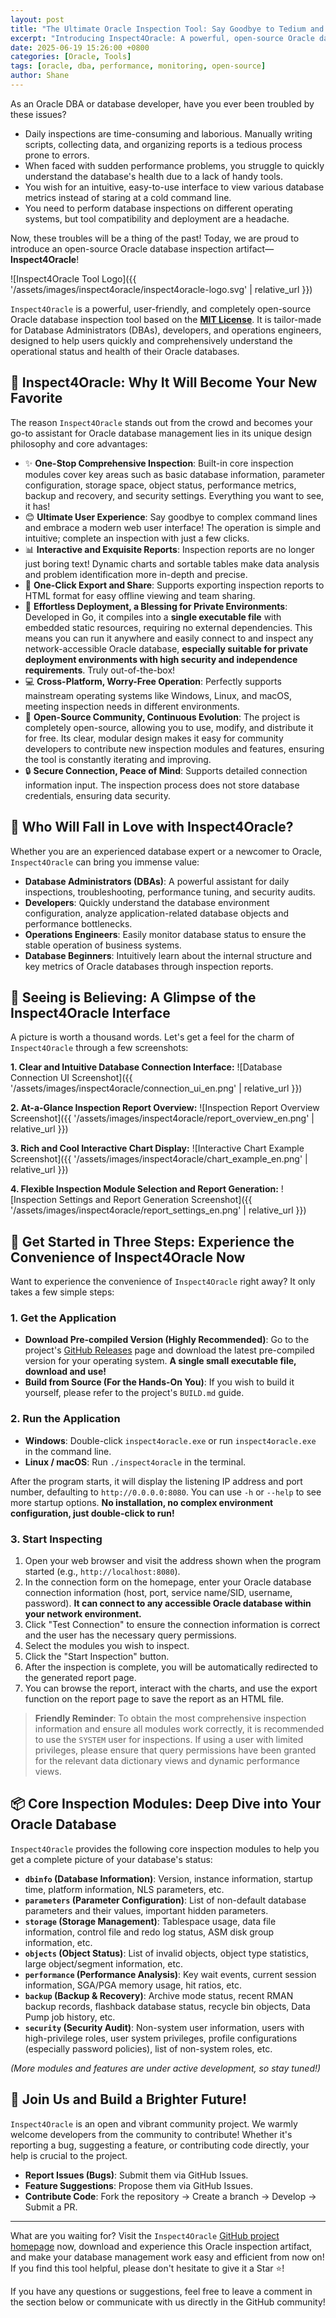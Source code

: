 ```yaml
---
layout: post
title: "The Ultimate Oracle Inspection Tool: Say Goodbye to Tedium and Hello to Efficiency with Inspect4Oracle!"
excerpt: "Introducing Inspect4Oracle: A powerful, open-source Oracle database inspection tool. Simplify daily checks, troubleshoot performance, and gain comprehensive insights with an intuitive web UI and interactive reports. Single executable, cross-platform, and community-driven."
date: 2025-06-19 15:26:00 +0800
categories: [Oracle, Tools]
tags: [oracle, dba, performance, monitoring, open-source]
author: Shane
---
```


As an Oracle DBA or database developer, have you ever been troubled by these issues?

*   Daily inspections are time-consuming and laborious. Manually writing scripts, collecting data, and organizing reports is a tedious process prone to errors.
*   When faced with sudden performance problems, you struggle to quickly understand the database's health due to a lack of handy tools.
*   You wish for an intuitive, easy-to-use interface to view various database metrics instead of staring at a cold command line.
*   You need to perform database inspections on different operating systems, but tool compatibility and deployment are a headache.

Now, these troubles will be a thing of the past! Today, we are proud to introduce an open-source Oracle database inspection artifact—**Inspect4Oracle**!

![Inspect4Oracle Tool Logo]({{ '/assets/images/inspect4oracle/inspect4oracle-logo.svg' | relative_url }})

`Inspect4Oracle` is a powerful, user-friendly, and completely open-source Oracle database inspection tool based on the **[MIT License](http://github.com/goodwaysIT/inspect4oracle/blob/main/LICENSE)**. It is tailor-made for Database Administrators (DBAs), developers, and operations engineers, designed to help users quickly and comprehensively understand the operational status and health of their Oracle databases.

## 🌟 Inspect4Oracle: Why It Will Become Your New Favorite

The reason `Inspect4Oracle` stands out from the crowd and becomes your go-to assistant for Oracle database management lies in its unique design philosophy and core advantages:

*   ✨ **One-Stop Comprehensive Inspection**: Built-in core inspection modules cover key areas such as basic database information, parameter configuration, storage space, object status, performance metrics, backup and recovery, and security settings. Everything you want to see, it has!
*   😊 **Ultimate User Experience**: Say goodbye to complex command lines and embrace a modern web user interface! The operation is simple and intuitive; complete an inspection with just a few clicks.
*   📊 **Interactive and Exquisite Reports**: Inspection reports are no longer just boring text! Dynamic charts and sortable tables make data analysis and problem identification more in-depth and precise.
*   🚀 **One-Click Export and Share**: Supports exporting inspection reports to HTML format for easy offline viewing and team sharing.
*   🔧 **Effortless Deployment, a Blessing for Private Environments**: Developed in Go, it compiles into a **single executable file** with embedded static resources, requiring no external dependencies. This means you can run it anywhere and easily connect to and inspect any network-accessible Oracle database, **especially suitable for private deployment environments with high security and independence requirements**. Truly out-of-the-box!
*   💻 **Cross-Platform, Worry-Free Operation**: Perfectly supports mainstream operating systems like Windows, Linux, and macOS, meeting inspection needs in different environments.
*   💖 **Open-Source Community, Continuous Evolution**: The project is completely open-source, allowing you to use, modify, and distribute it for free. Its clear, modular design makes it easy for community developers to contribute new inspection modules and features, ensuring the tool is constantly iterating and improving.
*   🔒 **Secure Connection, Peace of Mind**: Supports detailed connection information input. The inspection process does not store database credentials, ensuring data security.

## 🎯 Who Will Fall in Love with Inspect4Oracle?

Whether you are an experienced database expert or a newcomer to Oracle, `Inspect4Oracle` can bring you immense value:

*   **Database Administrators (DBAs)**: A powerful assistant for daily inspections, troubleshooting, performance tuning, and security audits.
*   **Developers**: Quickly understand the database environment configuration, analyze application-related database objects and performance bottlenecks.
*   **Operations Engineers**: Easily monitor database status to ensure the stable operation of business systems.
*   **Database Beginners**: Intuitively learn about the internal structure and key metrics of Oracle databases through inspection reports.

## 📸 Seeing is Believing: A Glimpse of the Inspect4Oracle Interface

A picture is worth a thousand words. Let's get a feel for the charm of `Inspect4Oracle` through a few screenshots:

**1. Clear and Intuitive Database Connection Interface:**
![Database Connection UI Screenshot]({{ '/assets/images/inspect4oracle/connection_ui_en.png' | relative_url }})

**2. At-a-Glance Inspection Report Overview:**
![Inspection Report Overview Screenshot]({{ '/assets/images/inspect4oracle/report_overview_en.png' | relative_url }})

**3. Rich and Cool Interactive Chart Display:**
![Interactive Chart Example Screenshot]({{ '/assets/images/inspect4oracle/chart_example_en.png' | relative_url }})

**4. Flexible Inspection Module Selection and Report Generation:**
![Inspection Settings and Report Generation Screenshot]({{ '/assets/images/inspect4oracle/report_settings_en.png' | relative_url }})

## 🚀 Get Started in Three Steps: Experience the Convenience of Inspect4Oracle Now

Want to experience the convenience of `Inspect4Oracle` right away? It only takes a few simple steps:

### 1. Get the Application

*   **Download Pre-compiled Version (Highly Recommended)**:
    Go to the project's [GitHub Releases](https://github.com/goodwaysIT/inspect4oracle/releases) page and download the latest pre-compiled version for your operating system. **A single small executable file, download and use!**
*   **Build from Source (For the Hands-On You)**:
    If you wish to build it yourself, please refer to the project's `BUILD.md` guide.

### 2. Run the Application

*   **Windows**: Double-click `inspect4oracle.exe` or run `inspect4oracle.exe` in the command line.
*   **Linux / macOS**: Run `./inspect4oracle` in the terminal.

After the program starts, it will display the listening IP address and port number, defaulting to `http://0.0.0.0:8080`. You can use `-h` or `--help` to see more startup options. **No installation, no complex environment configuration, just double-click to run!**

### 3. Start Inspecting

1.  Open your web browser and visit the address shown when the program started (e.g., `http://localhost:8080`).
2.  In the connection form on the homepage, enter your Oracle database connection information (host, port, service name/SID, username, password). **It can connect to any accessible Oracle database within your network environment.**
3.  Click "Test Connection" to ensure the connection information is correct and the user has the necessary query permissions.
4.  Select the modules you wish to inspect.
5.  Click the "Start Inspection" button.
6.  After the inspection is complete, you will be automatically redirected to the generated report page.
7.  You can browse the report, interact with the charts, and use the export function on the report page to save the report as an HTML file.

> **Friendly Reminder**:
> To obtain the most comprehensive inspection information and ensure all modules work correctly, it is recommended to use the `SYSTEM` user for inspections. If using a user with limited privileges, please ensure that query permissions have been granted for the relevant data dictionary views and dynamic performance views.

## 📦 Core Inspection Modules: Deep Dive into Your Oracle Database

`Inspect4Oracle` provides the following core inspection modules to help you get a complete picture of your database's status:

*   **`dbinfo` (Database Information)**: Version, instance information, startup time, platform information, NLS parameters, etc.
*   **`parameters` (Parameter Configuration)**: List of non-default database parameters and their values, important hidden parameters.
*   **`storage` (Storage Management)**: Tablespace usage, data file information, control file and redo log status, ASM disk group information, etc.
*   **`objects` (Object Status)**: List of invalid objects, object type statistics, large object/segment information, etc.
*   **`performance` (Performance Analysis)**: Key wait events, current session information, SGA/PGA memory usage, hit ratios, etc.
*   **`backup` (Backup & Recovery)**: Archive mode status, recent RMAN backup records, flashback database status, recycle bin objects, Data Pump job history, etc.
*   **`security` (Security Audit)**: Non-system user information, users with high-privilege roles, user system privileges, profile configurations (especially password policies), list of non-system roles, etc.

*(More modules and features are under active development, so stay tuned!)*

## 🤝 Join Us and Build a Brighter Future!

`Inspect4Oracle` is an open and vibrant community project. We warmly welcome developers from the community to contribute! Whether it's reporting a bug, suggesting a feature, or contributing code directly, your help is crucial to the project.

*   **Report Issues (Bugs)**: Submit them via GitHub Issues.
*   **Feature Suggestions**: Propose them via GitHub Issues.
*   **Contribute Code**: Fork the repository -> Create a branch -> Develop -> Submit a PR.

---

What are you waiting for? Visit the `Inspect4Oracle` [GitHub project homepage](https://github.com/goodwaysIT/inspect4oracle) now, download and experience this Oracle inspection artifact, and make your database management work easy and efficient from now on! If you find this tool helpful, please don't hesitate to give it a Star ⭐!

If you have any questions or suggestions, feel free to leave a comment in the section below or communicate with us directly in the GitHub community!

